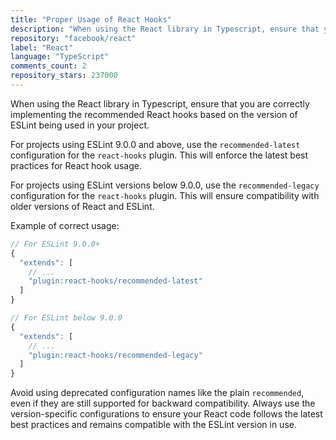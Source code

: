 ```yaml
---
title: "Proper Usage of React Hooks"
description: "When using the React library in Typescript, ensure that you are correctly implementing the recommended React hooks based on the version of ESLint being used in your project."
repository: "facebook/react"
label: "React"
language: "TypeScript"
comments_count: 2
repository_stars: 237000
---
```


When using the React library in Typescript, ensure that you are correctly implementing the recommended React hooks based on the version of ESLint being used in your project.

For projects using ESLint 9.0.0 and above, use the `recommended-latest` configuration for the `react-hooks` plugin. This will enforce the latest best practices for React hook usage.

For projects using ESLint versions below 9.0.0, use the `recommended-legacy` configuration for the `react-hooks` plugin. This will ensure compatibility with older versions of React and ESLint.

Example of correct usage:

```typescript
// For ESLint 9.0.0+
{
  "extends": [
    // ...
    "plugin:react-hooks/recommended-latest"
  ]
}

// For ESLint below 9.0.0 
{
  "extends": [
    // ...
    "plugin:react-hooks/recommended-legacy"
  ]
}
```

Avoid using deprecated configuration names like the plain `recommended`, even if they are still supported for backward compatibility. Always use the version-specific configurations to ensure your React code follows the latest best practices and remains compatible with the ESLint version in use.